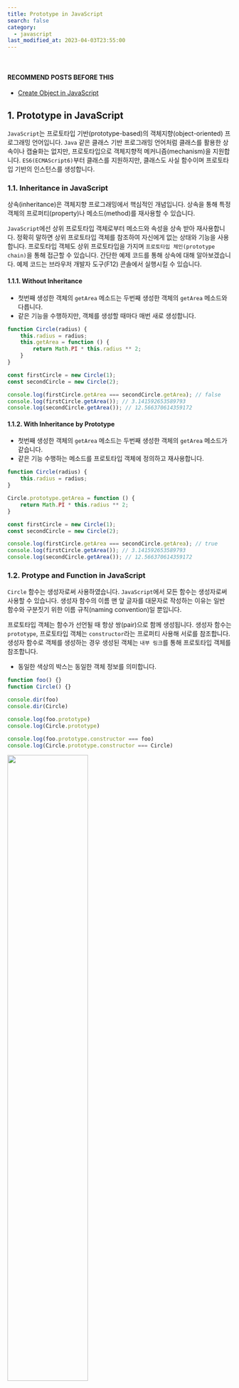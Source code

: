 ```yaml
---
title: Prototype in JavaScript
search: false
category:
  - javascript
last_modified_at: 2023-04-03T23:55:00
---
```


<br/>

#### RECOMMEND POSTS BEFORE THIS

* [Create Object in JavaScript][create-object-in-javascript-link]

## 1. Prototype in JavaScript

`JavaScript`는 프로토타입 기반(prototype-based)의 객체지향(object-oriented) 프로그래밍 언어입니다. 
`Java` 같은 클래스 기반 프로그래밍 언어처럼 클래스를 활용한 상속이나 캡슐화는 없지만, 프로토타입으로 객체지향적 메커니즘(mechanism)을 지원합니다. 
`ES6(ECMAScript6)`부터 클래스를 지원하지만, 클래스도 사실 함수이며 프로토타입 기반의 인스턴스를 생성합니다. 

### 1.1. Inheritance in JavaScript

상속(inheritance)은 객체지향 프로그래밍에서 핵심적인 개념입니다. 
상속을 통해 특정 객체의 프로퍼티(property)나 메소드(method)를 재사용할 수 있습니다. 

`JavaScript`에선 상위 프로토타입 객체로부터 메소드와 속성을 상속 받아 재사용합니다. 
정확히 말하면 상위 프로토타입 객체를 참조하여 자신에게 없는 상태와 기능을 사용합니다. 
프로토타입 객체도 상위 프로토타입을 가지며 `프로토타입 체인(prototype chain)`을 통해 접근할 수 있습니다. 
간단한 예제 코드를 통해 상속에 대해 알아보겠습니다. 
예제 코드는 브라우저 개발자 도구(F12) 콘솔에서 실행시킬 수 있습니다. 

#### 1.1.1. Without Inheritance

* 첫번째 생성한 객체의 `getArea` 메소드는 두번째 생성한 객체의 `getArea` 메소드와 다릅니다.
* 같은 기능을 수행하지만, 객체를 생성할 때마다 매번 새로 생성합니다.

```javascript
function Circle(radius) {
    this.radius = radius;
    this.getArea = function () {
        return Math.PI * this.radius ** 2;
    }
}

const firstCircle = new Circle(1);
const secondCircle = new Circle(2);

console.log(firstCircle.getArea === secondCircle.getArea); // false
console.log(firstCircle.getArea()); // 3.141592653589793
console.log(secondCircle.getArea()); // 12.566370614359172
```

#### 1.1.2. With Inheritance by Prototype

* 첫번째 생성한 객체의 `getArea` 메소드는 두번째 생성한 객체의 `getArea` 메소드가 같습니다.
* 같은 기능 수행하는 메소드를 프로토타입 객체에 정의하고 재사용합니다. 

```javascript
function Circle(radius) {
    this.radius = radius;
}

Circle.prototype.getArea = function () {
    return Math.PI * this.radius ** 2;
}

const firstCircle = new Circle(1);
const secondCircle = new Circle(2);

console.log(firstCircle.getArea === secondCircle.getArea); // true
console.log(firstCircle.getArea()); // 3.141592653589793
console.log(secondCircle.getArea()); // 12.566370614359172
```

### 1.2. Protype and Function in JavaScript

`Circle` 함수는 생성자로써 사용하였습니다. 
`JavaScript`에서 모든 함수는 생성자로써 사용할 수 있습니다. 
생성자 함수의 이름 맨 앞 글자를 대문자로 작성하는 이유는 일반 함수와 구분짓기 위한 이름 규칙(naming convention)일 뿐입니다. 

프로토타입 객체는 함수가 선언될 때 항상 쌍(pair)으로 함께 생성됩니다. 
생성자 함수는 `prototype`, 프로토타입 객체는 `constructor`라는 프로퍼티 사용해 서로를 참조합니다. 
생성자 함수로 객체를 생성하는 경우 생성된 객체는 `내부 링크`를 통해 프로토타입 객체를 참조합니다. 

* 동일한 색상의 박스는 동일한 객체 정보를 의미합니다.

```javascript
function foo() {}
function Circle() {}

console.dir(foo)
console.dir(Circle)

console.log(foo.prototype)
console.log(Circle.prototype)

console.log(foo.prototype.constructor === foo)
console.log(Circle.prototype.constructor === Circle)
```

<p align="left">
    <img src="/images/prototype-in-javascript-1.JPG" width="60%" class="image__border">
</p>

##### Constructor and Prototype

* `생성자 함수` 객체는 `prototype` 프로퍼티로 `생성자 함수 프로토타입` 객체를 참조합니다.
* `생성자 함수 프로토타입` 객체는 `constructor` 프로퍼티로 `생성자 함수` 객체를 참조합니다.

<p align="center">
    <img src="/images/prototype-in-javascript-2.JPG" width="80%" class="image__border">
</p>

#### 1.2.1. Without Inheritance

상속하지 않은 예제 코드에서 객체들은 다음과 같은 모습을 가집니다. 

* Circle 생성자 함수를 통해 두 개의 객체를 만듭니다.
    * `radius` 프로퍼티는 생성자 함수 내부에 정의되어 있습니다.
    * `getArea` 메소드는 생성자 함수 내부에 정의되어 있습니다.
* 생성자 함수 내부에 정의된 프로퍼티와 메소드는 객체가 만들어질 때 내부에 함께 생성됩니다.

<p align="center">
    <img src="/images/prototype-in-javascript-3.JPG" width="80%" class="image__border">
</p>

#### 1.2.2. With Inheritance by Prototype

상속 예제 코드에서 객체들은 다음과 같은 모습을 가집니다. 

* Circle 생성자 함수를 통해 두 개의 객체를 만듭니다.
    * `radius` 프로퍼티는 생성자 함수 내부에 정의되어 있습니다.
* Circle 생성자 함수의 프로토타입 객체에 `getArea` 메소드를 정의합니다.
* 생성자 함수 내부에 정의된 프로퍼티는 객체를 만들 때 객체 내부에 함께 생성됩니다.
* 프로토타입 객체에 정의한 메소드는 생성된 객체에는 존재하지 않습니다.
    * 객체 내부 링크를 통해 참조하는 프로토타입 객체의 기능을 재사용합니다. 

<p align="center">
    <img src="/images/prototype-in-javascript-4.JPG" width="80%" class="image__border">
</p>

## 2. __proto__ Accessor Property

`console.dir` 함수로 객체 정보를 출력하면 `[[Prototype]]`이란 이름의 내부 슬롯을 볼 수 있습니다. 
`[[Prototype]]`은 해당 객체가 참조하는 상위 프로토타입 객체를 의미하지만, 직접 접근할 수 없습니다. 

```javascript
console.dir(circle.[[Prototype]]); // Uncaught SyntaxError: Unexpected token '['
```

함수 객체는 `prototype`이라는 프로퍼티를 통해 프로토타입 객체를 참조하듯이 `JavaScript` 세상 속 객체들은 `__proto__` 접근자 프로퍼티를 통해 프로토타입 객체를 참조합니다. 
함수 객체와 일반 객체는 서로 다른 프로퍼티를 통해 같은 객체를 바라보고 있습니다. 

```javascript
function Circle(radius) {
    this.radius = radius;
}

const circle = new Circle(1);

console.dir(circle);
console.dir(circle.__proto__ === Circle.prototype);
```

<p align="left">
    <img src="/images/prototype-in-javascript-5.JPG" width="60%" class="image__border">
</p>

## 3. Summary

위의 내용들을 다시 정리해보겠습니다. 
요약한 내용을 따라 객체들의 참조 모습을 직접 그려보면 이해하는데 큰 도움이 됩니다. 

* `함수A`가 존재합니다.
    * `함수A`를 선언하면 `함수A`가 생성자로 사용될 때 필요한 프로토타입 객체가 함께 생성됩니다.
    * `함수A`는 `prototype` 프로퍼티를 통해 자신의 프로토타입 객체를 참조합니다.
    * `함수A`의 프로토타입 객체는 `constructor` 프로퍼티를 통해 `함수A`를 참조합니다.
* `함수A`를 생성자로 사용해 만든 `객체A`가 존재합니다.
    * `객체A`는 `[[Prototype]]`이라는 내부 슬롯을 통해 자신의 프로토타입 객체를 참조합니다. 
    * `[[Prototype]]`를 직접 사용할 수 없으므로 `__proto__` 접근자 프로퍼티를 사용합니다.
    * `객체A`는 `함수A`를 통해 만들어졌으므로 `객체A.__proto__`가 가르키는 객체는 `함수A.prototype`과 동일합니다.

<p align="center">
    <img src="/images/prototype-in-javascript-6.JPG" width="80%" class="image__border">
</p>

### 3.1. Create Function

`JavaScript`에선 함수도 객체입니다. 
`function` 키워드를 통해 함수를 정의하는 행위는 Function 생성자를 통해 함수 객체를 만드는 것과 동일합니다. 
`sum`은 함수이기도 하기 때문에 `prototype` 프로퍼티를 가지고 있습니다. 

크롬에서 Function 생성자를 통해 함수를 생성하면 에러를 만납니다. 
이에 관련된 내용은 깃허브(github) 이슈를 참고바랍니다. 

* <https://github.com/w3c/trusted-types/wiki/Trusted-Types-for-function-constructor>

Function 생성자를 사용한 예제는 아래 사이트를 이용하시길 바랍니다. 

* <https://developer.mozilla.org/ko/docs/Web/JavaScript/Reference/Global_Objects/Function>

```javascript
const sum = function (a, b) {
    return a + b;
} 

console.dir(sum);
console.dir(sum.__proto__);
console.dir(sum.__proto__ === Function.prototype);
console.dir(sum.__proto__.constructor === Function);
```

<p align="left">
    <img src="/images/prototype-in-javascript-7.JPG" width="60%" class="image__border">
</p>

### 3.2. Create Object by Constructor

생성자로 만든 객체를 살펴보겠습니다. 
객체이므로 `prototype` 프로퍼티는 가지고 있지 않습니다. 

```javascript
function Circle(radius) {
    this.radius = radius;
}

const circle = new Circle(1);

console.dir(circle);
console.dir(circle.__proto__);
console.dir(circle.__proto__ === Circle.prototype);
console.dir(circle.__proto__.constructor === Circle);
```

<p align="left">
    <img src="/images/prototype-in-javascript-8.JPG" width="60%" class="image__border">
</p>

### 3.3. Create Literal Object

리터럴 방식으로 만든 객체를 살펴보겠습니다. 
객체이므로 `prototype` 프로퍼티는 가지고 있지 않습니다. 

```javascript
const foo = {
    value: 'Hello World'
};
// const foo = new Object();
// foo.value = 'Hello World';

console.dir(foo);
console.dir(foo.__proto__);
console.dir(foo.__proto__ === Object.prototype);
console.dir(foo.__proto__.constructor === Object);
```

<p align="left">
    <img src="/images/prototype-in-javascript-9.JPG" width="60%" class="image__border">
</p>

## CLOSING

향후 정리할 `프로토타입 체인`은 상속과 프로퍼티 검색을 위한 메커니즘을 제공합니다. 
상속을 통한 코드 재사용에 관련된 내용은 해당 포스트에서 알아보겠습니다. 

#### REFERENCE

* [모던 자바스크립트 Deep Dive 자바스크립트의 기본 개념과 동작 원리][modern-javascript-book-link]
* [인사이드 자바스크립트 Inside JavaScript 핵심 개념과 원리를 정확하게.][inside-javascript-book-link]
* <https://developer.mozilla.org/ko/docs/Learn/JavaScript/Objects/Object_prototypes>

[modern-javascript-book-link]: http://www.yes24.com/product/goods/92742567
[inside-javascript-book-link]: http://www.yes24.com/product/goods/37157296
[create-object-in-javascript-link]: https://junhyunny.github.io/javascript/create-object-in-javascript/